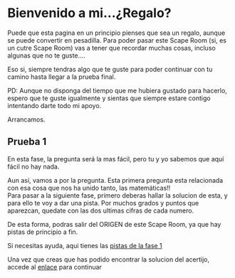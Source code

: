 # Bienvenido a mi...¿Regalo?


Puede que esta pagina en un principio pienses que sea un regalo, aunque se puede convertir en pesadilla. Para poder pasar este Scape Room (si, es un cutre Scape Room) vas a tener que recordar muchas cosas, incluso algunas que no te guste....  

Eso si, siempre tendras algo que te guste para poder continuar con tu camino hasta llegar a la prueba final.  

PD: Aunque no disponga del tiempo que me hubiera gustado para hacerlo, espero que te guste igualmente y sientas que siempre estare contigo intentando darte todo mi apoyo.

Arrancamos.

## Prueba 1

En esta fase, la pregunta será la mas fácil, pero tu y yo sabemos que aquí fácil no hay nada.  

Aun así, vamos a por la pregunta. Esta primera pregunta esta relacionada con esa cosa que nos ha unido tanto, las matemáticas!!  
Para pasar a la siguiente fase, primero deberas hallar la solucion de esta, y para ello te voy a dar una pista. 
Por muchos grados y puntos que aparezcan, quedate con las dos ultimas cifras de cada numero.

De esta forma, podras salir del ORIGEN de este Scape Room, ya que hay pistas de principio a fin.

Si necesitas ayuda, aqui tienes las [pistas de la fase 1](https://batmanrobin2304.github.io/Pistas-Fase-1/)


Una vez que creas que has podido encontrar la solucion del acertijo, accede al [enlace](https://mega.nz/file/q2p3iIZa) para continuar

